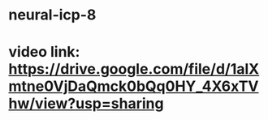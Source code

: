 # neural-icp-8
# video link: https://drive.google.com/file/d/1alXmtne0VjDaQmck0bQq0HY_4X6xTVhw/view?usp=sharing
